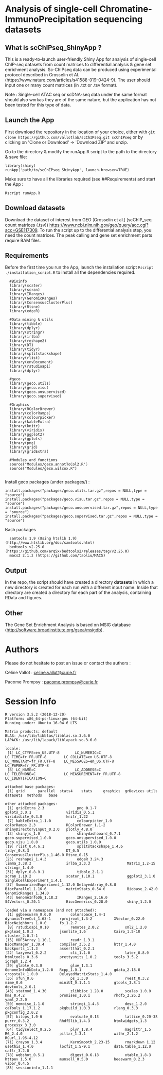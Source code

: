 # Analysis of single-cell Chromatine-ImmunoPrecipitation sequencing datasets
## What is scChIPseq_ShinyApp ?
This is a ready-to-launch user-friendly Shiny App for analysis of single-cell ChIP-seq datasets from count matrices to differential analysis & gene set enrichment analysis. Sc-ChIPseq data can be produced using experimental protocol described in Grosselin et Al. (https://www.nature.com/articles/s41588-019-0424-9).  The user should input one or many count matrices (in .txt or .tsv format). 

Note : Single-cell ATAC seq or scDNA-seq data under the same format should also workas they are of the same nature, but the application has not been tested for this type of data.

## Launch the App 

First download the repository in the location of your choice, either with `git clone https://github.com/vallotlab/scChIPseq.git scChIPseq` or by clicking on 'Clone or Download' -> 'Download ZIP' and unzip.

Go to the directory & modify the runApp.R script to the path to the directory & save file:
```
library(shiny)
runApp('path/to/scChIPseq_ShinyApp', launch.browser=TRUE)
```
Make sure to have all the libraries required (see ##Requirements) and start the App :
```
Rscript runApp.R
```


## Download datasets

Download the dataset of interest from GEO (Grosselin et al.) (scChIP_seq count matrices (.tsv)) https://www.ncbi.nlm.nih.gov/geo/query/acc.cgi?acc=GSE117309. To run the script up to the differential analysis step, you need the count matrices. The peak calling and gene set enrichment parts require BAM files. 


## Requirements

Before the first time you run the App, launch the installation script `Rscript ./installation_script.R` to install all the dependencies required.

```
  #Bioinfo
  library(scater)
  library(scran)
  library(IRanges)
  library(GenomicRanges)
  library(ConsensusClusterPlus)
  library(Rtsne)
  library(edgeR)
  
  #Data mining & utils
  library(tibble)
  library(dplyr)
  library(stringr)
  library(irlba)
  library(reshape2)
  library(DT)
  library(tidyr)
  library(splitstackshape)
  library(rlist)
  library(envDocument)
  library(rstudioapi)
  library(dplyr)
  
  #geco
  library(geco.utils)
  library(geco.visu)
  library(geco.unsupervised)
  library(geco.supervised)
  
  #Graphics
  library(RColorBrewer)
  library(colorRamps)
  library(colourpicker)
  library(kableExtra)
  library(knitr)
  library(viridis)
  library(ggplot2)
  library(gplots)
  library(png)
  library(grid)
  library(gridExtra)

  #Modules and functions
  source("Modules/geco.annotToCol2.R")
  source("Modules/geco.wilcox.R")
  
```

Install geco packages (under packages/) : 
```
install.packages("packages/geco.utils.tar.gz",repos = NULL,type = "source")
install.packages("packages/geco.visu.tar.gz",repos = NULL,type = "source")
install.packages("packages/geco.unsupervised.tar.gz",repos = NULL,type = "source")
install.packages("packages/geco.supervised.tar.gz",repos = NULL,type = "source")
```

Bash packages
```
  samtools 1.9 (Using htslib 1.9) (http://www.htslib.org/doc/samtools.html)
  bedtools v2.25.0 (https://github.com/arq5x/bedtools2/releases/tag/v2.25.0)
  macs2 2.1.2 (https://github.com/taoliu/MACS)
```

## Output

In the repo, the script should have created a directory **datasets** in which a new directory is created for each run with a different input name. Inside that directory are created a directory for each part of the analysis, containing RData and figures.
  
## Other

The Gene Set Enrichment Analysis is based on MSIG database (http://software.broadinstitute.org/gsea/msigdb).

# Authors
Please do not hesitate to post an issue or contact the authors :

Celine Vallot : celine.vallot@curie.fr

Pacome Prompsy : pacome.prompsy@curie.fr


# Session Info
```
R version 3.5.2 (2018-12-20)
Platform: x86_64-pc-linux-gnu (64-bit)
Running under: Ubuntu 16.04.6 LTS

Matrix products: default
BLAS: /usr/lib/libblas/libblas.so.3.6.0
LAPACK: /usr/lib/lapack/liblapack.so.3.6.0

locale:
 [1] LC_CTYPE=en_US.UTF-8       LC_NUMERIC=C               LC_TIME=fr_FR.UTF-8        LC_COLLATE=en_US.UTF-8     LC_MONETARY=fr_FR.UTF-8    LC_MESSAGES=en_US.UTF-8    LC_PAPER=fr_FR.UTF-8      
 [8] LC_NAME=C                  LC_ADDRESS=C               LC_TELEPHONE=C             LC_MEASUREMENT=fr_FR.UTF-8 LC_IDENTIFICATION=C       

attached base packages:
 [1] grid      parallel  stats4    stats     graphics  grDevices utils     datasets  methods   base     

other attached packages:
 [1] gridExtra_2.3               png_0.1-7                   gplots_3.0.1                viridis_0.5.1               viridisLite_0.3.0           knitr_1.22                 
 [7] kableExtra_1.1.0            colourpicker_1.0            colorRamps_2.3              RColorBrewer_1.1-2          shinyDirectoryInput_0.2.0   plotly_4.8.0               
[13] shinyjs_1.0                 shinydashboard_0.7.1        geco.supervised_1.0.0       geco.unsupervised_1.0.0     geco.visu_1.0.0             geco.utils_1.0.0           
[19] rlist_0.4.6.1               splitstackshape_1.4.6       tidyr_0.8.3                 DT_0.5                      ConsensusClusterPlus_1.46.0 Rtsne_0.15                 
[25] reshape2_1.4.3              edgeR_3.24.3                limma_3.38.3                irlba_2.3.3                 Matrix_1.2-15               stringr_1.4.0              
[31] dplyr_0.8.0.1               tibble_2.1.1                scran_1.10.2                scater_1.10.1               ggplot2_3.1.0               SingleCellExperiment_1.4.1 
[37] SummarizedExperiment_1.12.0 DelayedArray_0.8.0          BiocParallel_1.16.6         matrixStats_0.54.0          Biobase_2.42.0              GenomicRanges_1.34.0       
[43] GenomeInfoDb_1.18.2         IRanges_2.16.0              S4Vectors_0.20.1            BiocGenerics_0.28.0         shiny_1.2.0                

loaded via a namespace (and not attached):
 [1] ggbeeswarm_0.6.0         colorspace_1.4-1         dynamicTreeCut_1.63-1    rprojroot_1.3-2          XVector_0.22.0           BiocNeighbors_1.0.0      fs_1.2.7                
 [8] rstudioapi_0.10          remotes_2.0.2            xml2_1.2.0               pkgload_1.0.2            jsonlite_1.6             Cairo_1.5-10             cluster_2.0.7-1         
[15] HDF5Array_1.10.1         readr_1.3.1              BiocManager_1.30.4       compiler_3.5.2           httr_1.4.0               backports_1.1.3          assertthat_0.2.1        
[22] lazyeval_0.2.2           cli_1.1.0                later_0.8.0              htmltools_0.3.6          prettyunits_1.0.2        tools_3.5.2              igraph_1.2.4            
[29] gtable_0.3.0             glue_1.3.1               GenomeInfoDbData_1.2.0   Rcpp_1.0.1               gdata_2.18.0             crosstalk_1.0.0          DelayedMatrixStats_1.4.0
[36] xfun_0.6                 ps_1.3.0                 rvest_0.3.2              mime_0.6                 miniUI_0.1.1.1           gtools_3.8.1             devtools_2.0.1          
[43] statmod_1.4.30           zlibbioc_1.28.0          scales_1.0.0             hms_0.4.2                promises_1.0.1           rhdf5_2.26.2             yaml_2.2.0              
[50] memoise_1.1.0            stringi_1.4.3            desc_1.2.0               caTools_1.17.1.2         pkgbuild_1.0.3           rlang_0.3.3              pkgconfig_2.0.2         
[57] bitops_1.0-6             evaluate_0.13            lattice_0.20-38          purrr_0.3.2              Rhdf5lib_1.4.3           htmlwidgets_1.3          processx_3.3.0          
[64] tidyselect_0.2.5         plyr_1.8.4               magrittr_1.5             R6_2.4.0                 pillar_1.3.1             withr_2.1.2              RCurl_1.95-4.12         
[71] crayon_1.3.4             KernSmooth_2.23-15       rmarkdown_1.12           usethis_1.4.0            locfit_1.5-9.1           data.table_1.12.0        callr_3.2.0             
[78] webshot_0.5.1            digest_0.6.18            xtable_1.8-3             httpuv_1.5.0             munsell_0.5.0            beeswarm_0.2.3           vipor_0.4.5             
[85] sessioninfo_1.1.1
```
